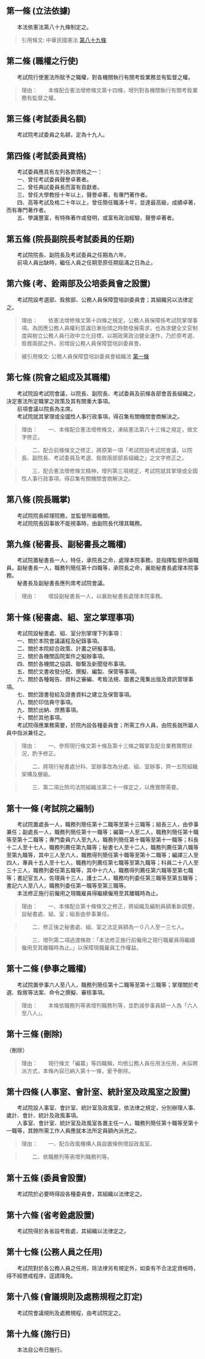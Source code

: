 第一條 (立法依據)
-----------------
　　本法依憲法第八十九條制定之。  
> 引用條文: 中華民國憲法 [第八十九條](4101#第八十九條-考試院組織法之制定)



第二條 (職權之行使)
-------------------
　　考試院行使憲法所賦予之職權，對各機關執行有關考銓業務並有監督之權。  
> 理由：　　本條配合憲法增修條文第十四條，增列對各機關執行有關考銓業務有監督之權。



第三條 (考試委員名額)
---------------------
　　考試院考試委員之名額，定為十九人。  


第四條 (考試委員資格)
---------------------
　　考試委員應具有左列各款資格之一：  
　　一、曾任考試委員聲譽卓著者。  
　　二、曾任典試委員長而富有貢獻者。  
　　三、曾任大學教授十年以上，聲譽卓著，有專門著作者。  
　　四、高等考試及格二十年以上，曾任簡任職滿十年，並達最高級，成績卓著，而有專門著作者。  
　　五、學識豐富，有特殊著作或發明，或富有政治經驗，聲譽卓著者。  


第五條 (院長副院長考試委員的任期)
---------------------------------
　　考試院院長、副院長及考試委員之任期為六年。  
　　前項人員出缺時，繼任人員之任期至原任期屆滿之日為止。  


第六條 (考、銓兩部及公培委員會之設置)
-------------------------------------
　　考試院設考選部、銓敘部、公務人員保障暨培訓委員會；其組織另以法律定之。  
> 理由：　　依憲法增修條文第十四條之規定，公務人員保障係考試院掌理事項。為因應公務人員權利意識日漸抬頭之時勢發展需求，也為求健全文官制度與樹立公務人員行政中立化目標，以期政黨政治健全運作，乃於原考選、銓敘兩部之外，另增設公務人員保障暨培訓委員會。

> 被引用條文: 公務人員保障暨培訓委員會組織法 [第一條](4663#第一條-立法依據)



第七條 (院會之組成及其職權)
---------------------------
　　考試院設考試院會議，以院長、副院長、考試委員及前條各部會首長組織之，決定憲法所定職掌之政策及其有關重大事項。  
　　前項會議以院長為主席。  
　　考試院就其掌理或全國性人事行政事項，得召集有關機關會商解決之。  
> 理由：　　一、本條配合憲法增修條文，凍結憲法第八十三條之規定，做文字修正。

> 　　二、配合前條條文之修正，將原第一項「考試院設考試院會議，以院長、副院長、考試委員及考選、銓敘兩部部長組織之」之文字修正之。

> 　　三、配合憲法增修條文精神，增列第三項規定，考試院就其掌理或全國性人事行政事項，得召集有關機關會商解決之。



第八條 (院長職掌)
-----------------
　　考試院院長綜理院務，並監督所屬機關。  
　　考試院院長因事故不能視事時，由副院長代理其職務。  


第九條 (秘書長、副秘書長之職權)
-------------------------------
　　考試院置秘書長一人，特任，承院長之命，處理本院事務，並指揮監督所屬職員。副秘書長一人，職務列簡任第十四職等，承院長之命，襄助秘書長處理本院事務。  
　　秘書長及副秘書長應列席考試院會議。  
> 理由：　　增設副秘書長一人，以襄助秘書長處理本院事務。



第十條 (秘書處、組、室之掌理事項)
---------------------------------
　　考試院設秘書處、組、室分別掌理下列事項：  
　　一、關於本院會議議程及紀錄事項。  
　　二、關於本院綜合政策、計畫之研擬事項。  
　　三、關於各機關函院案件之擬辦事項。  
　　四、關於各機關之協調、聯繫及新聞發布事項。  
　　五、關於文書收發分配、撰擬、編製、保管等事項。  
　　六、關於各種報告、資料之審編、考銓法規、圖書之蒐集出版及資訊管理事項。  
　　七、關於證書發給及證書資料之建立及保管事項。  
　　八、關於印信典守事項。  
　　九、關於出納、庶務事項。  
　　十、關於其他事項。  
　　考試院得應業務需要，於院內設各種委員會；所需工作人員，由院長就所屬人員中指派兼任之。  
> 理由：　　一、參照現行條文第十條及第十三條之職掌及配合業務實際狀況，酌予修正。

> 　　二、將現行秘書處分科、室辦事改為分處、組、室辦事，齊一五院組織架構及層級。

> 　　三、第二項比照司法院組織法第二十一條定之，以應實際需要。



第十一條 (考試院之編制)
-----------------------
　　考試院置處長一人，職務列簡任第十二職等至第十三職等；組長三人，由參事兼任；副處長一人，職務列簡任第十一職等；編纂一人至二人，職務列簡任第十職等至第十二職等；專門委員六人至九人，職務列簡任第十職等至第十一職等；科長十二人至十七人，職務列薦任第九職等；秘書七人至十二人，職務列薦任第八職等至第九職等，其中三人至六人，職務得列簡任第十職等至第十二職等；編譯三人至四人，專員十五人至十七人，職務均列薦任第七職等至第九職等；科員二十八人至三十三人，職務列委任第五職等，其中十六人，職務得列薦任第六職等至第七職等；書記官五人，佐理員十三人，護士二人，職務均列委任第三職等至第五職等；書記六人至八人，職務列委任第一職等至第三職等。  
　　本法修正施行前僱用之現職雇員得繼續僱用至其離職時為止。  
> 理由：　　一、本條配合第十條條文之修正，將組織及編制員額重新調整，設秘書處、組、室；組長由參事兼任。

> 　　二、修正後之秘書處、組、室之法定員額為一０八人至一三七人。

> 　　三、增列第二項過渡條款：「本法修正施行前僱用之現行職雇員得繼續僱用至其離職時為止。」以保障現職雇員工作權益。



第十二條 (參事之職權)
---------------------
　　考試院置參事六人至八人，職務列簡任第十二職等至第十三職等；掌理關於考選、銓敘等法案、命令之撰擬、審核事項。  
> 理由：　　本條依職務列等表增列職務列等，並酌減參事員額一人為「六人至八人」。



第十三條 (刪除)
---------------
（刪除）  
> 理由：　　現行條文「編纂」等四職稱，均依公務人員任用法任用，未採聘派方式，本條內容已納入第十一條，爰予刪除。



第十四條 (人事室、會計室、統計室及政風室之設置)
-----------------------------------------------
　　考試院設人事室、會計室、統計室及政風室，依法律之規定，分別辦理人事、歲計、會計、統計及政風事項。  
　　人事室、會計室、統計室及政風室各置主任一人，職務列簡任第十職等至第十一職等，其餘所需工作人員應就本法所定員額內派充之。  
> 理由：　　一、配合政風機構人員設置條例增設政風室。

> 　　二、依職務列等表增列職務列等。



第十五條 (委員會設置)
---------------------
　　考試院於必要時得設各種委員會，其組織以法律定之。  


第十六條 (省考銓處設置)
-----------------------
　　考試院得於各省設考銓處，其組織以法律定之。  


第十七條 (公務人員之任用)
-------------------------
　　考試院對於各公務人員之任用，除法律另有規定外，如查有不合法定資格時，得不經懲戒程序，逕請降免。  


第十八條 (會議規則及處務規程之訂定)
-----------------------------------
　　考試院會議規則及處務規程，由考試院定之。  


第十九條 (施行日)
-----------------
　　本法自公布日施行。